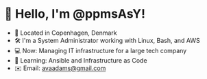 # 👋 Hello, I'm @ppmsAsY!

- 📍 Located in Copenhagen, Denmark
- 🛠️ I'm a System Administrator working with Linux, Bash, and AWS
- 💻 Now: Managing IT infrastructure for a large tech company
- 📖 Learning: Ansible and Infrastructure as Code
- ✉️ Email: avaadams@gmail.com
